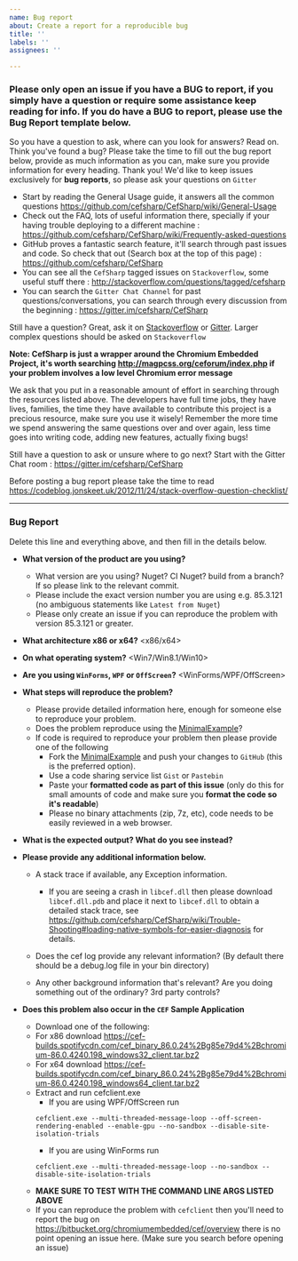 ```yaml
---
name: Bug report
about: Create a report for a reproducible bug
title: ''
labels: ''
assignees: ''

---
```


### Please only open an issue if you have a BUG to report, if you simply have a question or require some assistance keep reading for info. If you do have a BUG to report, please use the Bug Report template below.

So you have a question to ask, where can you look for answers? Read on. Think you've found a bug? Please take the time to fill out the bug report below, provide as much information as you can, make sure you provide information for every heading. Thank you! We'd like to keep issues exclusively for **bug reports**, so please ask your questions on `Gitter`

- Start by reading the General Usage guide, it answers all the common questions https://github.com/cefsharp/CefSharp/wiki/General-Usage
- Check out the FAQ, lots of useful information there, specially if your having trouble deploying to a different machine : https://github.com/cefsharp/CefSharp/wiki/Frequently-asked-questions
- GitHub proves a fantastic search feature, it'll search through past issues and code. So check that out (Search box at the top of this page) : https://github.com/cefsharp/CefSharp
- You can see all the `CefSharp` tagged issues on `Stackoverflow`, some useful stuff there : http://stackoverflow.com/questions/tagged/cefsharp
- You can search the `Gitter Chat Channel` for past questions/conversations, you can search through every discussion from the beginning : https://gitter.im/cefsharp/CefSharp

Still have a question? Great, ask it on [Stackoverflow](http://stackoverflow.com/questions/tagged/cefsharp) or [Gitter](https://gitter.im/cefsharp/CefSharp). Larger complex questions should be asked on `Stackoverflow`

**Note: CefSharp is just a wrapper around the Chromium Embedded Project, it's worth searching http://magpcss.org/ceforum/index.php if your problem involves a low level Chromium error message**

We ask that you put in a reasonable amount of effort in searching through the resources listed above. The developers have full time jobs, they have lives, families, the time they have available to contribute this project is a precious resource, make sure you use it wisely! Remember the more time we spend answering the same questions over and over again, less time goes into writing code, adding new features, actually fixing bugs! 

Still have a question to ask or unsure where to go next? Start with the Gitter Chat room : https://gitter.im/cefsharp/CefSharp

Before posting a bug report please take the time to read https://codeblog.jonskeet.uk/2012/11/24/stack-overflow-question-checklist/

---
### Bug Report
Delete this line and everything above, and then fill in the details below.

- **What version of the product are you using?**
    - What version are you using? Nuget? CI Nuget? build from a branch? If so please link to the relevant commit.
	- Please include the exact version number you are using e.g. 85.3.121 (no ambiguous statements like `Latest from Nuget`)
    - Please only create an issue if you can reproduce the problem with version 85.3.121 or greater.

- **What architecture x86 or x64?**
    <x86/x64>
    
- **On what operating system?**
    <Win7/Win8.1/Win10>

- **Are you using `WinForms`, `WPF` or `OffScreen`?**
    <WinForms/WPF/OffScreen>
    
- **What steps will reproduce the problem?**
    - Please provide detailed information here, enough for someone else to reproduce your problem. 
    - Does the problem reproduce using the [MinimalExample](https://github.com/cefsharp/CefSharp.MinimalExample)?
    - If code is required to reproduce your problem then please provide one of the following
      - Fork the [MinimalExample](https://github.com/cefsharp/CefSharp.MinimalExample) and push your changes to `GitHub` (this is the preferred option).
      - Use a code sharing service list `Gist` or `Pastebin`
      - Paste your **formatted code as part of this issue** (only do this for small amounts of code and make sure you **format the code so it's readable**)
      - Please no binary attachments (zip, 7z, etc), code needs to be easily reviewed in a web browser.

- **What is the expected output? What do you see instead?**

- **Please provide any additional information below.**
    - A stack trace if available, any Exception information.
      - If you are seeing a crash in `libcef.dll` then please download `libcef.dll.pdb` and place it next to `libcef.dll` to obtain a detailed stack trace, see https://github.com/cefsharp/CefSharp/wiki/Trouble-Shooting#loading-native-symbols-for-easier-diagnosis for details.

    - Does the cef log provide any relevant information? (By default there should be a debug.log file in your bin directory)

    - Any other background information that's relevant? Are you doing something out of the ordinary? 3rd party controls?

- **Does this problem also occur in the `CEF` Sample Application**
    - Download one of the following:
    - For x86 download https://cef-builds.spotifycdn.com/cef_binary_86.0.24%2Bg85e79d4%2Bchromium-86.0.4240.198_windows32_client.tar.bz2
    - For x64 download https://cef-builds.spotifycdn.com/cef_binary_86.0.24%2Bg85e79d4%2Bchromium-86.0.4240.198_windows64_client.tar.bz2
	- Extract and run cefclient.exe
		- If you are using WPF/OffScreen run
		```
		cefclient.exe --multi-threaded-message-loop --off-screen-rendering-enabled --enable-gpu --no-sandbox --disable-site-isolation-trials
		```
		- If you are using WinForms run
		```
		cefclient.exe --multi-threaded-message-loop --no-sandbox --disable-site-isolation-trials
		```
	- **MAKE SURE TO TEST WITH THE COMMAND LINE ARGS LISTED ABOVE**
    - If you can reproduce the problem with `cefclient` then you'll need to report the bug on https://bitbucket.org/chromiumembedded/cef/overview there is no point opening an issue here. (Make sure you search before opening an issue)
